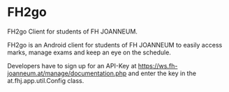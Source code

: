 FH2go
=====

FH2go Client for students of FH JOANNEUM.

FH2go is an Android client for students of FH JOANNEUM to easily access marks, manage exams and keep an eye on the schedule.

Developers have to sign up for an API-Key at https://ws.fh-joanneum.at/manage/documentation.php and enter the key in the at.fhj.app.util.Config class.
